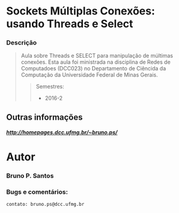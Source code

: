 Sockets Múltiplas Conexões: usando Threads e Select
=====================================
### Descrição

> Aula sobre Threads e SELECT para manipulação de múltimas conexões.
> Esta aula foi ministrada na disciplina de Redes de Computadoes (DCC023) no Departamento de Ciêncida da Computação da Universidade Federal de Minas Gerais.
> > Semestres:
> > * 2016-2

## Outras informações

##### http://homepages.dcc.ufmg.br/~bruno.ps/

# Autor
### Bruno P. Santos

### Bugs e comentários:

```sh
contato: bruno.ps@dcc.ufmg.br
```
